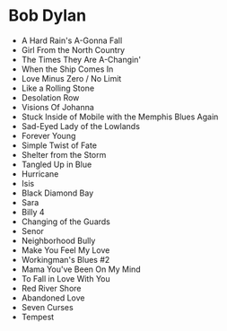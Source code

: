 Bob Dylan
=========
 * A Hard Rain's A-Gonna Fall
 * Girl From the North Country
 * The Times They Are A-Changin'
 * When the Ship Comes In
 * Love Minus Zero / No Limit 
 * Like a Rolling Stone
 * Desolation Row
 * Visions Of Johanna
 * Stuck Inside of Mobile with the Memphis Blues Again
 * Sad-Eyed Lady of the Lowlands
 * Forever Young
 * Simple Twist of Fate
 * Shelter from the Storm
 * Tangled Up in Blue
 * Hurricane
 * Isis
 * Black Diamond Bay
 * Sara
 * Billy 4
 * Changing of the Guards
 * Senor
 * Neighborhood Bully
 * Make You Feel My Love
 * Workingman's Blues #2
 * Mama You've Been On My Mind
 * To Fall in Love With You
 * Red River Shore
 * Abandoned Love
 * Seven Curses
 * Tempest


